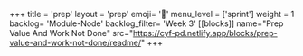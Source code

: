 +++
title = 'prep'
layout = 'prep'
emoji= '📝'
menu_level = ['sprint']
weight = 1
backlog= 'Module-Node'
backlog_filter= 'Week 3'
[[blocks]]
name="Prep Value And Work Not Done"
src="https://cyf-pd.netlify.app/blocks/prep-value-and-work-not-done/readme/"
+++


